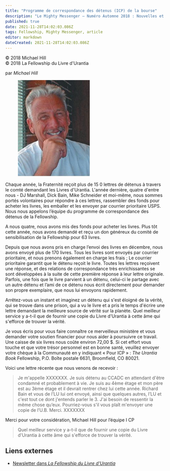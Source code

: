 ```yaml
---
title: "Programme de correspondance des détenus (ICP) de la bourse"
description: "Le Mighty Messenger — Numéro Automne 2018 : Nouvelles et opinions pour les lecteurs du Livre d'Urantia"
published: true
date: 2021-11-28T14:02:03.086Z
tags: Fellowship, Mighty Messenger, article
editor: markdown
dateCreated: 2021-11-28T14:02:03.086Z
---
```


<p class="v-card v-sheet theme--light grey lighten-3 px-2">© 2018 Michael Hill<br>© 2018 La Fellowship du Livre d'Urantia</p>

par _Michael Hill_

<figure id="Figure_1" class="image urantiapedia image-style-align-left">
<img src="/image/article/The_Mighty_Messenger/2018_Fall/Michael_Hill.jpg">
</figure>

Chaque année, la Fraternité reçoit plus de 15 0 lettres de détenus à travers le comté demandant les Livres d'Urantia. L'année dernière, quatre d'entre nous - DJ Marshall, Dick Bain, Mike Schneider et moi-même, nous sommes portés volontaires pour répondre à ces lettres, rassembler des fonds pour acheter les livres, les emballer et les envoyer par courrier prioritaire USPS. Nous nous appelons l’équipe du programme de correspondance des détenus de la Fellowship. 

A nous quatre, nous avons mis des fonds pour acheter les livres. Plus tôt cette année, nous avons demandé et reçu un don généreux du comité de sensibilisation de la Fellowship pour 63 livres.

Depuis que nous avons pris en charge l’envoi des livres en décembre, nous avons envoyé plus de 170 livres. Tous les livres sont envoyés par courrier prioritaire, et nous prenons également en charge les frais ; Le courrier prioritaire garantit que le détenu reçoit le livre. Toutes les lettres reçoivent une réponse, et des relations de correspondance très enrichissantes se sont développées à la suite de cette première réponse à leur lettre originale. Parfois, une fois que le livre parvient à un détenu, celui-ci le partage avec un autre détenu et l’ami de ce détenu nous écrit directement pour demander son propre exemplaire, que nous lui envoyons rapidement. 

Arrêtez-vous un instant et imaginez un détenu qui s'est éloigné de la vérité, qui se trouve dans une prison, qui a vu le livre et a pris le temps d'écrire une lettre demandant la meilleure source de vérité sur la planète. Quel meilleur service y a-t-il que de fournir une copie du Livre d'Urantia à cette âme qui s'efforce de trouver la vérité.

Je vous écris pour vous faire connaître ce merveilleux ministère et vous demander votre soutien financier pour nous aider à poursuivre ce travail. Une caisse de six livres nous coûte environ 72,00 $. Si cet effort vous touche et que votre trésor personnel est en bonne santé, veuillez envoyer votre chèque à la Communauté en y indiquant « Pour ICP » : _The Urantia Book_ Fellowship, P.O. Boîte postale 6631, Broomfield, CO 80021.

Voici une lettre récente que nous venons de recevoir : 

> Je m'appelle XXXXXXX. Je suis détenu au CCADC en attendant d'être condamné et probablement à vie. Je suis au 4ème étage et mon père est au 3ème étage et il devrait rentrer chez lui cette année. Richard Bain et vous de l’LU lui ont envoyé, ainsi que quelques autres, l’LU et c'est tout ce dont j'entends parler le 3. J'ai besoin de ressentir la même chose qu’eux. Pourriez-vous s'il vous plaît m'envoyer une copie de l’U.B. Merci. XXXXXXX

Merci pour votre considération,
Michael Hill pour l’équipe I CP

> Quel meilleur service y a-t-il que de fournir une copie du Livre d'Urantia à cette âme qui s'efforce de trouver la vérité.

## Liens externes

* [Newsletter dans _La Fellowship du Livre d'Urantia_](https://assetrepository.urantiabook.org/AssetRepository/Communications/Mighty-Messenger/MM-2018-Fall.pdf)

<br>


